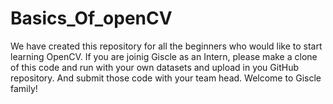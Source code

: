 # Basics_Of_openCV
We have created this repository for all the beginners who would like to start learning OpenCV. 
If you are joinig Giscle as an Intern, please make a clone of this code and run with your own 
datasets and upload in you GitHub repository.  And submit those code with your team head. 
Welcome to Giscle family!

